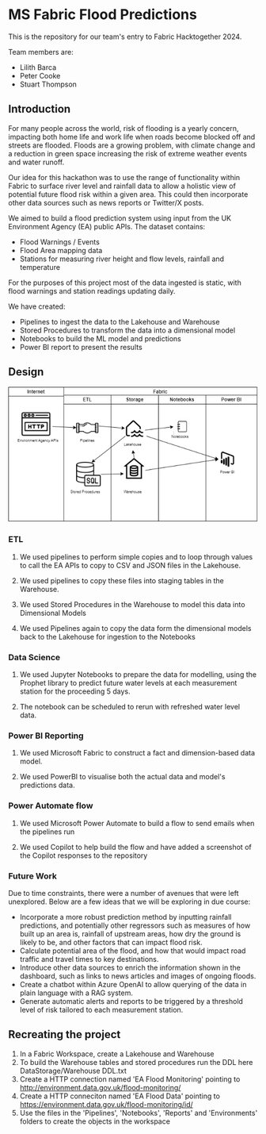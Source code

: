 # MS Fabric Flood Predictions

This is the repository for our team's entry to Fabric Hacktogether 2024.

Team members are:
- Lilith Barca
- Peter Cooke
- Stuart Thompson


## Introduction

For many people across the world, risk of flooding is a yearly concern, impacting both home life and work life when roads become blocked off and streets are flooded. Floods are a growing problem, with climate change and a reduction in green space increasing the risk of extreme weather events and water runoff.

Our idea for this hackathon was to use the range of functionality within Fabric to surface river level and rainfall data to allow a holistic view of potential future flood risk within a given area. This could then incorporate other data sources such as news reports or Twitter/X posts.

We aimed to build a flood prediction system using input from the UK Environment Agency (EA) public APIs. The dataset contains:
- Flood Warnings / Events
- Flood Area mapping data
- Stations for measuring river height and flow levels, rainfall and temperature

For the purposes of this project most of the data ingested is static, with flood warnings and station readings updating daily.

We have created:
- Pipelines to ingest the data to the Lakehouse and Warehouse
- Stored Procedures to transform the data into a dimensional model
- Notebooks to build the ML model and predictions
- Power BI report to present the results


## Design

![alt text](https://github.com/methodsanalytics/ma_fabric_hack_together_2024/blob/main/Flood%20Predictions%20Diagram.png)

### ETL

1. We used pipelines to perform simple copies and to loop through values to call the EA APIs to copy to CSV and JSON files in the Lakehouse. 

2. We used pipelines to copy these files into staging tables in the Warehouse.

3. We used Stored Procedures in the Warehouse to model this data into Dimensional Models

4. We used Pipelines again to copy the data form the dimensional models back to the Lakehouse for ingestion to the Notebooks

### Data Science

1. We used Jupyter Notebooks to prepare the data for modelling, using the Prophet library to predict future water levels at each measurement station for the proceeding 5 days.

2. The notebook can be scheduled to rerun with refreshed water level data.


### Power BI Reporting

1. We used Microsoft Fabric to construct a fact and dimension-based data model.
   
2. We used PowerBI to visualise both the actual data and model's predictions data.

### Power Automate flow

1. We used Microsoft Power Automate to build a flow to send emails when the pipelines run
   
2. We used Copilot to help build the flow and have added a screenshot of the Copilot responses to the repository

### Future Work

Due to time constraints, there were a number of avenues that were left unexplored. Below are a few ideas that we will be exploring in due course:

- Incorporate a more robust prediction method by inputting rainfall predictions, and potentially other regressors such as measures of how built up an area is, rainfall of upstream areas, how dry the ground is likely to be, and other factors that can impact flood risk.
- Calculate potential area of the flood, and how that would impact road traffic and travel times to key destinations.
- Introduce other data sources to enrich the information shown in the dashboard, such as links to news articles and images of ongoing floods.
- Create a chatbot within Azure OpenAI to allow querying of the data in plain language with a RAG system.
- Generate automatic alerts and reports to be triggered by a threshold level of risk tailored to each measurement station.



## Recreating the project

1. In a Fabric Workspace, create a Lakehouse and Warehouse
2. To build the Warehouse tables and stored procedures run the DDL here DataStorage/Warehouse DDL.txt
3. Create a HTTP connection named 'EA Flood Monitoring' pointing to http://environment.data.gov.uk/flood-monitoring/
4. Create a HTTP conneciton named 'EA Flood Data' pointing to https://environment.data.gov.uk/flood-monitoring/id/
5. Use the files in the 'Pipelines', 'Notebooks', 'Reports' and 'Environments' folders to create the objects in the workspace
